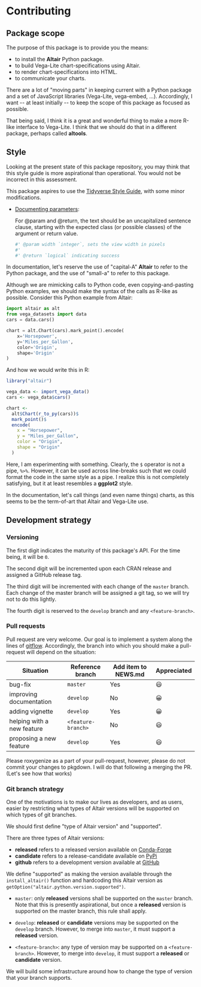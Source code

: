 # Contributing

## Package scope

The purpose of this package is to provide you the means:

- to install the **Altair** Python package.
- to build Vega-Lite chart-specifications using Altair. 
- to render chart-specifications into HTML.
- to communicate your charts.

There are a lot of "moving parts" in keeping current with a Python package and a set of JavaScript libraries (Vega-Lite, vega-embed, ...). Accordingly, I want -- at least initially -- to keep the scope of this package as focused as possible.

That being said, I think it is a great and wonderful thing to make a more R-like interface to Vega-Lite. I think that we should do that in a different package, perhaps called **altools**.

## Style

Looking at the present state of this package repository, you may think that this style guide is more aspirational than operational. You would not be incorrect in this assessment.

This package aspires to use the [Tidyverse Style Guide](http://style.tidyverse.org), with some minor modifications.

- [Documenting parameters](http://style.tidyverse.org/code-documentation.html#documenting-parameters):

   For @param and @return, the text should be an uncapitalized sentence clause, starting with the expected class (or possible classes) of the argument or return value.

   ```r
   #' @param width `integer`, sets the view width in pixels 
   #'
   #' @return `logical` indicating success
   ```

In documentation, let's reserve the use of "capital-A" **Altair** to refer to the Python package, and the use of "small-a" to refer to this package.

Although we are mimicking calls to Python code, even copying-and-pasting Python examples, we should make the syntax of the calls as R-like as possible. Consider this Python example from Altair:

```python
import altair as alt
from vega_datasets import data
cars = data.cars()

chart = alt.Chart(cars).mark_point().encode(
    x='Horsepower',
    y='Miles_per_Gallon',
    color='Origin',
    shape='Origin'
)
```

And how we would write this in R:

```r
library("altair")

vega_data <- import_vega_data()
cars <- vega_data$cars()

chart <-
  alt$Chart(r_to_py(cars))$
  mark_point()$
  encode(
    x = "Horsepower",
    y = "Miles_per_Gallon",
    color = "Origin",
    shape = "Origin"
  )
```

Here, I am experimenting with something. Clearly, the `$` operator is not a pipe, `%>%`. However, it can be used across line-breaks such that we could format the code in the same style as a pipe. I realize this is not completely satisfying, but it at least resembles a **ggplot2** style. 

In the documentation, let's call things (and even name things) charts, as this seems to be the term-of-art that Altair and Vega-Lite use. 

## Development strategy

### Versioning

The first digit indicates the maturity of this package's API. For the time being, it will be `0`.

The second digit will be incremented upon each CRAN release and assigned a GitHub release tag.

The third digit will be incremented with each change of the `master` branch. Each change of the master branch will be assigned a git tag, so we will try not to do this lightly.

The fourth digit is reserved to the `develop` branch and any `<feature-branch>`.

### Pull requests

Pull request are very welcome. Our goal is to implement a system along the lines of [gitflow](https://datasift.github.io/gitflow/IntroducingGitFlow.html). Accordingly, the branch into which you should make a pull-request will depend on the situation:

Situation                  | Reference branch     | Add item to NEWS.md   | Appreciated
-------------------------- | -------------------- | --------------------- | -----------
bug-fix                    | `master`             | Yes                   | 😃
improving documentation    | `develop`            | No                    | 😀
adding vignette            | `develop`            | Yes                   | 😀
helping with a new feature | `<feature-branch>`   | No                    | 😃
proposing a new feature    | `develop`            | Yes                   | 😃

Please roxygenize as a part of your pull-request, however, please do not commit your changes to pkgdown. I will do that following a merging the PR. (Let's see how that works) 

### Git branch strategy

One of the motivations is to make our lives as developers, and as users, easier by restricting what types of Altair versions will be supported on which types of git branches.

We should first define "type of Altair version" and "supported".

There are three types of Altair versions:

- __released__ refers to a released version available on [Conda-Forge](https://anaconda.org/conda-forge/altair) 
- __candidate__ refers to a release-candidate available on [PyPi](https://pypi.org/project/altair)
- __github__ refers to a development version available at [GitHub](https://github.com/altair-viz/altair)

We define "supported" as making the version available through the `install_altair()` function and hardcoding this Altair version as `getOption("altair.python.version.supported")`. 

- `master`: only __released__ versions shall be supported on the `master` branch. Note that this is presently aspirational, but once a __released__ version is supported on the master branch, this rule shall apply.

- `develop`: __released__ or __candidate__ versions may be supported on the `develop` branch. However, to merge into `master`, it must support a __released__ version.

- `<feature-branch>`: any type of version may be supported on a `<feature-branch>`. However, to merge into `develop`, it must support a __released__ or __candidate__ version.

We will build some infrastructure around how to change the type of version that your branch supports.
